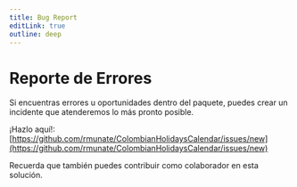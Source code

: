 ```yaml
---
title: Bug Report
editLink: true
outline: deep
---
```

# Reporte de Errores

Si encuentras errores u oportunidades dentro del paquete, puedes crear un incidente que atenderemos lo más pronto posible.

¡Hazlo aquí!:
[https://github.com/rmunate/ColombianHolidaysCalendar/issues/new](https://github.com/rmunate/ColombianHolidaysCalendar/issues/new)

Recuerda que también puedes contribuir como colaborador en esta solución.
